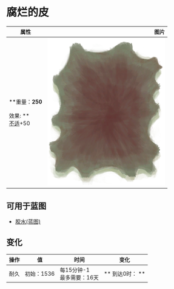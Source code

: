 # 腐烂的皮  
>   
  
  属性  |   图片   
 ----  |  ----:   
 **重量：**250<br><br>** 效果: **<br>[不适](Discomfort.md)+50  |  ![](Sprite/ReptileHideFleshed.png)   
  
## 可用于蓝图  
- [胶水(蓝图)](Bp_Glue.md)  
  
  
## 变化   
操作  |  值  |  时间  |  变化  
----  |  ----  |  ----  |  ----  
耐久  |  初始：1536  |  每15分钟-1<br>最多需要：16天  |  ** 到达0时： **  
